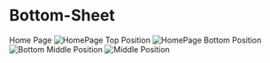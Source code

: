 # Bottom-Sheet
Home Page
![HomePage](https://github.com/subrat199/Bottom-Sheet/assets/112754747/07a13a48-4617-4727-be9c-772be4918699)
Top Position
![HomePage](https://github.com/subrat199/Bottom-Sheet/assets/112754747/c8f8b836-c1ad-4811-924d-9daa8b8a9352)
Bottom Position
![Bottom](https://github.com/subrat199/Bottom-Sheet/assets/112754747/44735b91-4d74-49f9-86b9-462a5ef4489d)
Middle Position
![Middle Position](https://github.com/subrat199/Bottom-Sheet/assets/112754747/e201fd5d-abf0-42ae-868f-dbb87ee361cd)
